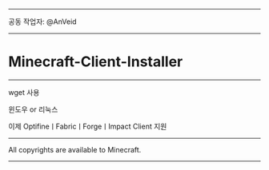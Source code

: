 ***

공동 작업자: @AnVeid

___

# Minecraft-Client-Installer

---

wget 사용

윈도우 or 리눅스

이제 OptifineㅣFabricㅣForgeㅣImpact Client
지원

---

All copyrights are available to Minecraft.

___
